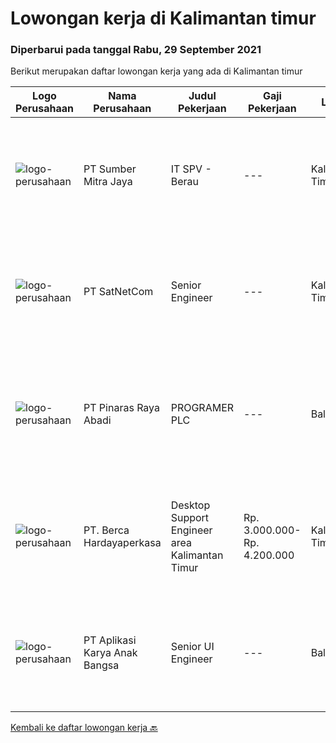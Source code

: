 
  # Lowongan kerja di Kalimantan timur

  ### Diperbarui pada tanggal Rabu, 29 September 2021

  Berikut merupakan daftar lowongan kerja yang ada di Kalimantan timur

  |Logo Perusahaan | Nama Perusahaan | Judul Pekerjaan | Gaji Pekerjaan | Lokasi | Deskripsi | Tanggal diunggah | Pranala |
  | -------------- | --------------- | --------------- | --------- | --------- | -------------- | ------- | ----------- |
  |![logo-perusahaan](https://image-service-cdn.seek.com.au/f0ba1595e90ec5243d43e958e1c29680e7a44894/ee4dce1061f3f616224767ad58cb2fc751b8d2dc)|PT Sumber Mitra Jaya|IT SPV - Berau|---|Kalimantan Timur|Requirement: Candidate must possess at least Diploma, Bachelor's Degree in Computer Science/Information Technology or equivalent. Required...|Sabtu, 25 September 2021|https://www.jobstreet.co.id/id/job/it-spv-berau-3629911?token=0~d3bc7b33-9f40-4d57-bfec-c6cf238f488e&sectionRank=1&jobId=jobstreet-id-job-3629911|
|![logo-perusahaan](https://image-service-cdn.seek.com.au/6108f58b8d52b8e5523830ee4b11d6074377e515/ee4dce1061f3f616224767ad58cb2fc751b8d2dc)|PT SatNetCom|Senior Engineer|---|Kalimantan Timur|Requirements: Has strong leadership Experiences 3 - 5 years for ISP / System Integrator / Internet Industry Good attitude and good communication...|Kamis, 23 September 2021|https://www.jobstreet.co.id/id/job/senior-engineer-3628593?token=0~d3bc7b33-9f40-4d57-bfec-c6cf238f488e&sectionRank=2&jobId=jobstreet-id-job-3628593|
|![logo-perusahaan](https://image-service-cdn.seek.com.au/3e7e682ddab17698535d57dbda78ce5b8709aa55/ee4dce1061f3f616224767ad58cb2fc751b8d2dc)|PT Pinaras Raya Abadi|PROGRAMER PLC|---|Balikpapan|Tanggung Jawab pekerjaan Programer PLC : Melakukan Programming PLC terutama Merk. Melakukan Pekerjaan Instalasi Peralatan Instrumentasi....|Sabtu, 18 September 2021|https://www.jobstreet.co.id/id/job/programer-plc-3617185?token=0~d3bc7b33-9f40-4d57-bfec-c6cf238f488e&sectionRank=3&jobId=jobstreet-id-job-3617185|
|![logo-perusahaan](https://image-service-cdn.seek.com.au/0c900ac2b5b1a2cf9bee651ce5d069e68ff14c92/ee4dce1061f3f616224767ad58cb2fc751b8d2dc)|PT. Berca Hardayaperkasa|Desktop Support Engineer area Kalimantan Timur|Rp. 3.000.000-Rp. 4.200.000|Kalimantan Timur|Delivery the implementation and provide PC, Printer, and Networking Analyze and diagnose technical issues and give fast problem resolution Technical...|Jumat, 10 September 2021|https://www.jobstreet.co.id/id/job/desktop-support-engineer-area-kalimantan-timur-3614796?token=0~d3bc7b33-9f40-4d57-bfec-c6cf238f488e&sectionRank=4&jobId=jobstreet-id-job-3614796|
|![logo-perusahaan](https://image-service-cdn.seek.com.au/61fee6d575813205fa11fdf39218fe12ccb4991f/ee4dce1061f3f616224767ad58cb2fc751b8d2dc)|PT Aplikasi Karya Anak Bangsa|Senior UI Engineer|---|Balikpapan|About the RoleAre you interested in building next gen collaboration tools alongside a world class engineering team? Or defining the best platform with...|Selasa, 14 September 2021|https://www.jobstreet.co.id/id/job/senior-ui-engineer-1029057079?token=0~d3bc7b33-9f40-4d57-bfec-c6cf238f488e&sectionRank=5&jobId=jobstreet-id-job-1029057079|


  [Kembali ke daftar lowongan kerja 🔙](../README.md#daftar-lowongan-kerja)
  